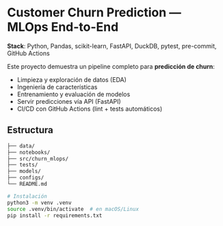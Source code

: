 # Customer Churn Prediction — MLOps End-to-End

**Stack**: Python, Pandas, scikit-learn, FastAPI, DuckDB, pytest, pre-commit, GitHub Actions

Este proyecto demuestra un pipeline completo para **predicción de churn**:
- Limpieza y exploración de datos (EDA)
- Ingeniería de características
- Entrenamiento y evaluación de modelos
- Servir predicciones vía API (FastAPI)
- CI/CD con GitHub Actions (lint + tests automáticos)

## Estructura
```bash
├── data/
├── notebooks/
├── src/churn_mlops/
├── tests/
├── models/
├── configs/
└── README.md

# Instalación 
python3 -m venv .venv
source .venv/bin/activate  # en macOS/Linux
pip install -r requirements.txt